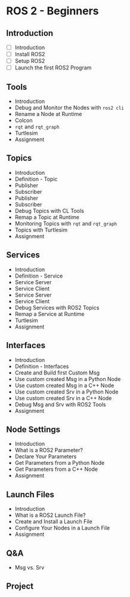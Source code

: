 # ROS 2 - Beginners

## Introduction

- [ ] Introduction
- [ ] Install ROS2
- [ ] Setup ROS2
- [ ] Launch the first ROS2 Program
  
## Tools

- Introduction
- Debug and Monitor the Nodes with `ros2 cli`
- Rename a Node at Runtime
- Colcon
- `rqt` and `rqt_graph`
- Turtlesim
- Assignment

## Topics

- Introduction
- Definition - Topic
- Publisher
- Subscriber
- Publisher
- Subscriber
- Debug Topics with CL Tools
- Remap a Topic at Runtime
- Monitoring Topics with `rqt` and `rqt_graph`
- Topics with Turtlesim
- Assignment

## Services

- Introduction
- Definition - Service
- Service Server
- Service Client
- Service Server
- Service Client
- Debug Services with ROS2 Topics
- Remap a Service at Runtime
- Turtlesim
- Assignment

## Interfaces

- Introduction
- Definition - Interfaces
- Create and Build first Custom Msg
- Use custom created Msg in a Python Node
- Use custom created Msg in a C++ Node
- Use custom created Srv in a Python Node
- Use custom created Srv in a C++ Node
- Debug Msg and Srv with ROS2 Tools
- Assignment

## Node Settings

- Introduction
- What is a ROS2 Parameter?
- Declare Your Parameters
- Get Parameters from a Python Node
- Get Parameters from a C++ Node
- Assignment

## Launch Files

- Introduction
- What is a ROS2 Launch File?
- Create and Install a Launch File
- Configure Your Nodes in a Launch File
- Assignment
 
## Q&A

- Msg vs. Srv

## Project
